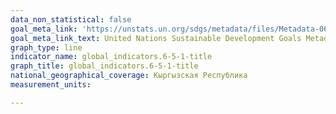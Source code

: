 ```yaml
---
data_non_statistical: false
goal_meta_link: 'https://unstats.un.org/sdgs/metadata/files/Metadata-06-05-01.pdf '
goal_meta_link_text: United Nations Sustainable Development Goals Metadata (PDF 410 KB)
graph_type: line
indicator_name: global_indicators.6-5-1-title
graph_title: global_indicators.6-5-1-title
national_geographical_coverage: Кыргызская Республика
measurement_units: 

---
```

